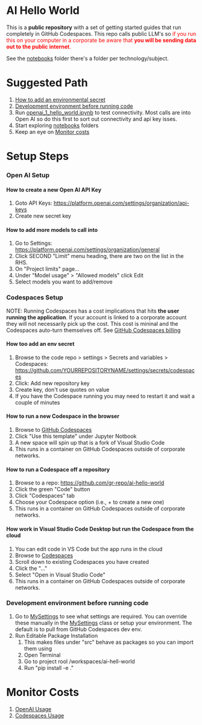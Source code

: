 # AI Hello World
This is a **public repository** with a set of getting started guides that run completely in GitHub Codespaces. This repo calls public LLM's so <span style="color: red;">if you run this on your computer in a corporate be aware that **you will be sending data out to the public internet**.</span>

See the [notebooks](./notebooks/) folder there's a folder per technology/subject.

# Suggested Path 
1. [How to add an environmental secret](#how-too-add-an-env-secret)
1. [Development environment before running code](#development-environment-before-running-code)
1. Run [openai_1_hello_world.ipynb](/notebooks/openai_notebooks/openai_1_hello_world.ipynb) to test connectivity. Most calls are into Open AI so do this first to sort out connectivity and api key isses.
1. Start exploring [notebooks](./notebooks/) folders
1. Keep an eye on [Monitor costs](#monitor-costs)

# Setup Steps
### Open AI Setup
#### How to create a new Open AI API Key
1. Goto API Keys: https://platform.openai.com/settings/organization/api-keys 
1. Create new secret key

#### How to add more models to call into
1. Go to Settings: https://platform.openai.com/settings/organization/general
1. Click SECOND "Limit" menu heading, there are two on the list in the RHS. 
1. On "Project limits" page...
1. Under "Model usage" > "Allowed models" click Edit
1. Select models you want to add/remove

### Codespaces Setup
NOTE: Running Codespaces has a cost implications that hits **the user running the application**. If your account is linked to a corporate account they will not necessarily pick up the cost. 
This cost is mininal and the Codespaces auto-turn themselves off. 
See [GitHub Codespaces billing
](https://docs.github.com/en/billing/concepts/product-billing/github-codespaces)

#### How too add an env secret
1. Browse to the code repo > settings > Secrets and variables > Codespaces: https://github.com/YOURREPOSITORYNAME/settings/secrets/codespaces
1. Click: Add new repository key
1. Create key, don't use quotes on value
1. If you have the Codespace running you may need to restart it and wait a couple of minutes

#### How to run a new Codespace in the browser
1. Browse to [GitHub Codespaces](https://github.com/codespaces)
1. Click "Use this template" under Jupyter Notbook
1. A new space will spin up that is a fork of Visual Studio Code
1. This runs in a container on GitHub Codespaces outside of corporate networks.

#### How to run a Codespace off a repository
1. Browse to a repo: https://github.com/gr-repo/ai-hello-world
1. Click the green "Code" button
1. Click "Codespaces" tab
1. Choose your Codespace option (i.e., + to create a new one)
1. This runs in a container on GitHub Codespaces outside of corporate networks.

#### How work in Visual Studio Code Desktop but run the Codespace from the cloud
1. You can edit code in VS Code but the app runs in the cloud
1. Browse to [Codespaces](https://github.com/codespaces)
1. Scroll down to existing Codespaces you have created
1. Click the "..."
1. Select "Open in Visual Studio Code"
1. This runs in a container on GitHub Codespaces outside of corporate networks.

### Development environment before running code
1. Go to [MySettings](./src/common/my_settings.py) to see what settings are required. You can override these manually in the [MySettings](./src/common/my_settings.py) class or setup your environment. The default is to pull from GitHub Codespaces dev env.
1. Run Editable Package Installation
    1. This makes files under "src" behave as packages so you can import them using
    1. Open Terminal
    1. Go to project rool /workspaces/ai-hell-world
    1. Run "pip install -e ."

# Monitor Costs
1. [OpenAI Usage](https://platform.openai.com/settings/organization/usage)
1. [Codespaces Usage](https://github.com/settings/billing/usage)











# 